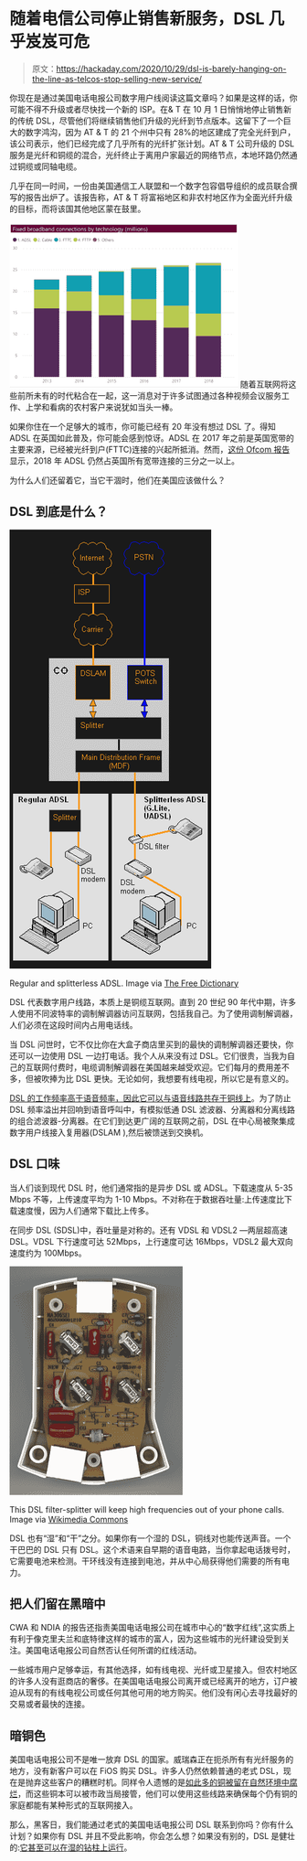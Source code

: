 # 随着电信公司停止销售新服务，DSL 几乎岌岌可危

> 原文：<https://hackaday.com/2020/10/29/dsl-is-barely-hanging-on-the-line-as-telcos-stop-selling-new-service/>

你现在是通过美国电话电报公司数字用户线阅读这篇文章吗？如果是这样的话，你可能不得不升级或者尽快找一个新的 ISP。在& T 在 10 月 1 日悄悄地停止销售新的传统 DSL，尽管他们将继续销售他们升级的光纤到节点版本。这留下了一个巨大的数字鸿沟，因为 AT & T 的 21 个州中只有 28%的地区建成了完全光纤到户，该公司表示，他们已经完成了几乎所有的光纤扩张计划。AT & T 公司升级的 DSL 服务是光纤和铜缆的混合，光纤终止于离用户家最近的网络节点，本地环路仍然通过铜缆或同轴电缆。

几乎在同一时间，一份由美国通信工人联盟和一个数字包容倡导组织的成员联合撰写的报告出炉了。该报告称，AT & T 将富裕地区和非农村地区作为全面光纤升级的目标，而将该国其他地区蒙在鼓里。

[![](img/60c99e092853151daa755760f791b671.png)](https://hackaday.com/wp-content/uploads/2020/10/uk-broadband-by-type-2013-2018.png) 随着互联网将这些前所未有的时代粘合在一起，这一消息对于许多试图通过各种视频会议服务工作、上学和看病的农村客户来说犹如当头一棒。

如果你住在一个足够大的城市，你可能已经有 20 年没有想过 DSL 了。得知 ADSL 在英国如此普及，你可能会感到惊讶。ADSL 在 2017 年之前是英国宽带的主要来源，已经被光纤到户(FTTC)连接的兴起所抵消。然而，[这份 Ofcom 报告](https://www.ofcom.org.uk/research-and-data/multi-sector-research/cmr/cmr-2019/interactive)显示，2018 年 ADSL 仍然占英国所有宽带连接的三分之一以上。

为什么人们还留着它，当它干涸时，他们在美国应该做什么？

## DSL 到底是什么？

![](img/6fc74d44ca6692ccb11b8040272af6e6.png)

Regular and splitterless ADSL. Image via [The Free Dictionary](https://encyclopedia2.thefreedictionary.com/DSL)

DSL 代表数字用户线路，本质上是铜缆互联网。直到 20 世纪 90 年代中期，许多人使用不同波特率的调制解调器访问互联网，包括我自己。为了使用调制解调器，人们必须在这段时间内占用电话线。

当 DSL 问世时，它不仅比你在大盒子商店里买到的最快的调制解调器还要快，你还可以一边使用 DSL 一边打电话。我个人从来没有过 DSL。它们很贵，当我为自己的互联网付费时，电缆调制解调器在美国越来越受欢迎。它们每月的费用差不多，但被吹捧为比 DSL 更快。无论如何，我想要有线电视，所以它是有意义的。

[DSL 的工作频率高于语音频率，因此它可以与语音线路共存于铜线上](https://hackaday.com/2016/02/05/grandmas-phone-dsl-and-the-copper-they-share/)。为了防止 DSL 频率溢出并回响到语音呼叫中，有模拟低通 DSL 滤波器、分离器和分离线路的组合滤波器-分离器。在它们到达更广阔的互联网之前，DSL 在中心局被聚集成数字用户线接入复用器(DSLAM ),然后被馈送到交换机。

## DSL 口味

当人们谈到现代 DSL 时，他们通常指的是异步 DSL 或 ADSL。下载速度从 5-35 Mbps 不等，上传速度平均为 1-10 Mbps。不对称在于数据吞吐量:上传速度比下载速度慢，因为人们通常下载比上传多。

在同步 DSL (SDSL)中，吞吐量是对称的。还有 VDSL 和 VDSL2 —两层超高速 DSL。VDSL 下行速度可达 52Mbps，上行速度可达 16Mbps，VDSL2 最大双向速度约为 100Mbps。

[![](img/2678a17768985e879bab4412e2fe538d.png)](https://hackaday.com/wp-content/uploads/2020/10/DSL-filter-splitter.png)

This DSL filter-splitter will keep high frequencies out of your phone calls. Image via [Wikimedia Commons](https://en.wikipedia.org/wiki/DSL_filter#/media/File:DSL-filter-splitter-circuit-0a.jpg)

DSL 也有“湿”和“干”之分。如果你有一个湿的 DSL，铜线对也能传送声音。一个干巴巴的 DSL 只有 DSL。这个术语来自早期的语音电路，当你拿起电话拨号时，它需要电池来检测。干环线没有连接到电池，并从中心局获得他们需要的所有电力。

## 把人们留在黑暗中

CWA 和 NDIA 的报告还指责美国电话电报公司在城市中心的“数字红线”,这实质上有利于像克里夫兰和底特律这样的城市的富人，因为这些城市的光纤建设受到关注。美国电话电报公司自然否认任何所谓的红线活动。

一些城市用户足够幸运，有其他选择，如有线电视、光纤或卫星接入。但农村地区的许多人没有逛商店的奢侈。在美国电话电报公司离开或已经离开的地方，订户被迫从现有的有线电视公司或任何其他可用的地方购买。他们没有闲心去寻找最好的交易或者最快的连接。

## 暗铜色

美国电话电报公司不是唯一放弃 DSL 的国家。威瑞森正在扼杀所有有光纤服务的地方，没有新客户可以在 FiOS 购买 DSL。许多人仍然依赖普通的老式 DSL，现在是抛弃这些客户的糟糕时机。同样令人遗憾的是[如此多的铜被留在自然环境中腐烂](https://hackaday.com/2020/10/12/ask-hackaday-with-landline-use-in-decline-whats-to-be-done-with-the-local-loop/)，而这些铜本可以被市政当局接管，他们可以使用这些线路来确保每个仍有铜的家庭都能有某种形式的互联网接入。

那么，黑客日，我们能通过老式的美国电话电报公司 DSL 联系到你吗？你有什么计划？如果你有 DSL 并且不受此影响，你会怎么想？如果没有别的，DSL 是健壮的:[它甚至可以在湿的钻柱上运行](https://hackaday.com/2017/12/14/adsl-robustness-verified-by-running-over-wet-string/)。